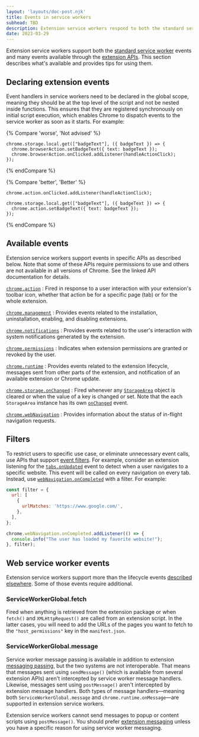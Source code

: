 ```yaml
---
layout: 'layouts/doc-post.njk'
title: Events in service workers
subhead: TBD
description: Extension service workers respond to both the standard service worker events and to events in the <code>chrome.runtime</code> namespace.
date: 2023-03-29
---
```


Extension service workers support both the [standard service worker](https://developer.mozilla.org/docs/Web/API/ServiceWorkerGlobalScope#events) events and many events available through the [extension APIs](/docs/extensions/reference/). This section describes what's available and provides tips for using them.



## Declaring extension events

Event handlers in service workers need to be declared in the global scope, meaning they should be at the top level of the script and not be nested inside functions. This ensures that they are registered synchronously on initial script execution, which enables Chrome to dispatch events to the service worker as soon as it starts. For example:

{% Compare 'worse', 'Not advised' %}
```js/2
chrome.storage.local.get(["badgeText"], ({ badgeText }) => {
  chrome.browserAction.setBadgeText({ text: badgeText });
  chrome.browserAction.onClicked.addListener(handleActionClick);
});

```
{% endCompare %}


{% Compare 'better', 'Better' %}
```js/0
chrome.action.onClicked.addListener(handleActionClick);

chrome.storage.local.get(["badgeText"], ({ badgeText }) => {
  chrome.action.setBadgeText({ text: badgeText });
});
```
{% endCompare %}

## Available events

Extension service workers support events in specific APIs as described below. Note that some of these APIs require permissions to use and others are not available in all versions of Chrome. See the linked API documentation for details.

[`chrome.action`](/docs/extensions/reference/action/)
: Fired in response to a user interaction with your extension's toolbar icon, whether that action be for a specific page (tab) or for the whole extension.

[`chrome.management`](/docs/extensions/reference/management/)
: Provides events related to the installation, uninstallation, enabling, and disabling extensions.

[`chrome.notifications`](/docs/extensions/reference/notifications/)
: Provides events related to the user's interaction with system notifications generated by the extension.

[`chrome.permissions`](/docs/extensions/reference/permissions/)
: Indicates when extension permissions are granted or revoked by the user.

[`chrome.runtime`](/docs/extensions/reference/runtime/)
: Provides events related to the extension lifecycle, messages sent from other parts of the extension, and notification of an available extension or Chrome update. 

[`chrome.storage.onChanged`](/docs/extensions/reference/storage/#event-onChanged)
: Fired whenever any [`StorageArea`](/docs/extensions/reference/storage/#type-StorageArea) object is cleared or when the value of a key is changed or set. Note that the each `StorageArea` instance has its own [`onChanged`](/docs/extensions/reference/storage/#type-StorageArea:~:text=PROPERTIES-,onChanged,-event) event. 

[`chrome.webNavigation`](/docs/extensions/reference/webNavigation/)
: Provides information about the status of in-flight navigation requests.

## Filters

To restrict users to specific use case, or eliminate unnecessary event calls, use APIs that support [event filters](/docs/extensions/reference/events#filtered). For example, consider an extension listening for the [`tabs.onUpdated`](/docs/extensions/reference/extensions/tabs#event-onUpdated) event to detect when a user navigates to a specific website. This event will be called on every navigation on every tab. Instead, use [`webNavigation.onCompleted`](/docs/extensions/reference/webNavigation/#event-onCompleted) with a filter. For example:

```js
const filter = {
  url: [
    {
      urlMatches: 'https://www.google.com/',
    },
  ],
};

chrome.webNavigation.onCompleted.addListener(() => {
  console.info("The user has loaded my favorite website!");
}, filter);
```
## Web service worker events

Extension service workers support more than the lifecycle events [described elsewhere](/docs/extensions/service-workers/lifecycle). Some of those events require additional.

### ServiceWorkerGlobal.fetch

Fired when anything is retrieved from the extension package or when `fetch()` and `XMLHttpRequest()` are called from an extension script. In the latter cases, you will need to add the URLs of the pages you want to fetch to the `"host_permissions"` key in the `manifest.json`.

### ServiceWorkerGlobal.message

Service worker message passing is available in addition to extension [messaging passing](/docs/extensions/mv3/messaging/), but the two systems are not interoperable. That means that messages sent using `sendMessage()` (which is available from several extension APIs) aren't intercepted by service worker message handlers. Likewise, messages sent using `postMessage()` aren't intercepted by extension message handlers. Both types of message handlers—meaning both `ServiceWorkerGlobal.message` and `chrome.runtime.onMessage`—are supported in extension service workers.

Extension service workers cannot send messages to popup or content scripts using `postMessage()`. You should prefer [extension messaging](/docs/extensions/mv3/messaging/) unless you have a specific reason for using service worker messaging.